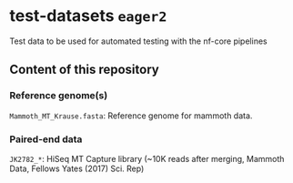 # test-datasets `eager2`
Test data to be used for automated testing with the nf-core pipelines

## Content of this repository

### Reference genome(s)

`Mammoth_MT_Krause.fasta`: Reference genome for mammoth data.


### Paired-end data

`JK2782_*`: HiSeq MT Capture library (~10K reads after merging, Mammoth Data, Fellows Yates (2017) Sci. Rep)